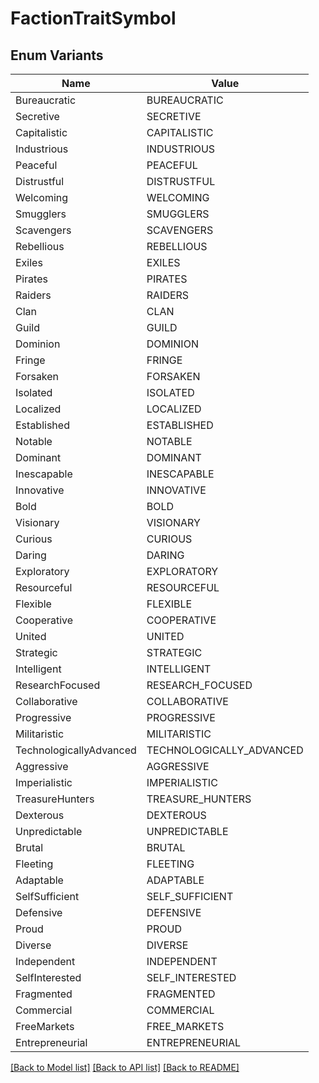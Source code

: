# FactionTraitSymbol

## Enum Variants

| Name | Value |
|---- | -----|
| Bureaucratic | BUREAUCRATIC |
| Secretive | SECRETIVE |
| Capitalistic | CAPITALISTIC |
| Industrious | INDUSTRIOUS |
| Peaceful | PEACEFUL |
| Distrustful | DISTRUSTFUL |
| Welcoming | WELCOMING |
| Smugglers | SMUGGLERS |
| Scavengers | SCAVENGERS |
| Rebellious | REBELLIOUS |
| Exiles | EXILES |
| Pirates | PIRATES |
| Raiders | RAIDERS |
| Clan | CLAN |
| Guild | GUILD |
| Dominion | DOMINION |
| Fringe | FRINGE |
| Forsaken | FORSAKEN |
| Isolated | ISOLATED |
| Localized | LOCALIZED |
| Established | ESTABLISHED |
| Notable | NOTABLE |
| Dominant | DOMINANT |
| Inescapable | INESCAPABLE |
| Innovative | INNOVATIVE |
| Bold | BOLD |
| Visionary | VISIONARY |
| Curious | CURIOUS |
| Daring | DARING |
| Exploratory | EXPLORATORY |
| Resourceful | RESOURCEFUL |
| Flexible | FLEXIBLE |
| Cooperative | COOPERATIVE |
| United | UNITED |
| Strategic | STRATEGIC |
| Intelligent | INTELLIGENT |
| ResearchFocused | RESEARCH_FOCUSED |
| Collaborative | COLLABORATIVE |
| Progressive | PROGRESSIVE |
| Militaristic | MILITARISTIC |
| TechnologicallyAdvanced | TECHNOLOGICALLY_ADVANCED |
| Aggressive | AGGRESSIVE |
| Imperialistic | IMPERIALISTIC |
| TreasureHunters | TREASURE_HUNTERS |
| Dexterous | DEXTEROUS |
| Unpredictable | UNPREDICTABLE |
| Brutal | BRUTAL |
| Fleeting | FLEETING |
| Adaptable | ADAPTABLE |
| SelfSufficient | SELF_SUFFICIENT |
| Defensive | DEFENSIVE |
| Proud | PROUD |
| Diverse | DIVERSE |
| Independent | INDEPENDENT |
| SelfInterested | SELF_INTERESTED |
| Fragmented | FRAGMENTED |
| Commercial | COMMERCIAL |
| FreeMarkets | FREE_MARKETS |
| Entrepreneurial | ENTREPRENEURIAL |


[[Back to Model list]](../README.md#documentation-for-models) [[Back to API list]](../README.md#documentation-for-api-endpoints) [[Back to README]](../README.md)



